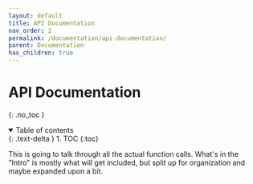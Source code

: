 ```yaml
---
layout: default
title: API Documentation
nav_order: 2
permalink: /documentation/api-documentation/
parent: Documentation
has_children: true
---
```


# API Documentation
{: .no_toc }

<details open markdown="block">
  <summary>
    Table of contents
  </summary>
  {: .text-delta }
1. TOC
{:toc}
</details>

This is going to talk through all the actual function calls. What's in the "Intro" is mostly what will get included, but split up for organization and maybe expanded upon a bit. 